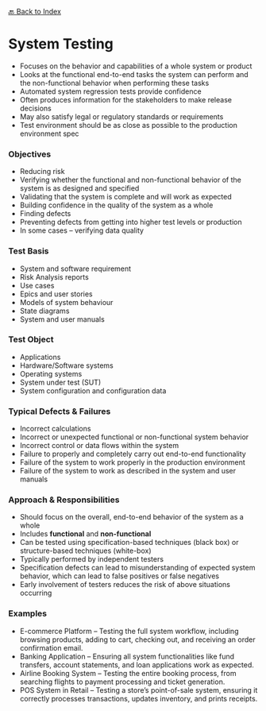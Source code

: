 [🔙 Back to Index](../index.md)

# System Testing
* Focuses on the behavior and capabilities of a whole system or product
* Looks at the functional end-to-end tasks the system can perform and the non-functional behavior when performing these tasks
* Automated system regression tests provide confidence
* Often produces information for the stakeholders to make release decisions
* May also satisfy legal or regulatory standards or requirements
* Test environment should be as close as possible to the production environment spec

### Objectives
* Reducing risk
* Verifying whether the functional and non-functional behavior of the system is as designed and specified
* Validating that the system is complete and will work as expected
* Building confidence in the quality of the system as a whole
* Finding defects
* Preventing defects from getting into higher test levels or production
* In some cases – verifying data quality

### Test Basis
* System and software requirement
* Risk Analysis reports
* Use cases
* Epics and user stories
* Models of system behaviour
* State diagrams
* System and user manuals

### Test Object
* Applications
* Hardware/Software systems
* Operating systems
* System under test (SUT)
* System configuration and configuration data

### Typical Defects & Failures
* Incorrect calculations
* Incorrect or unexpected functional or non-functional system behavior
* Incorrect control or data flows within the system
* Failure to properly and completely carry out end-to-end functionality
* Failure of the system to work properly in the production environment
* Failure of the system to work as described in the system and user manuals

### Approach & Responsibilities
* Should focus on the overall, end-to-end behavior of the system as a whole
* Includes **functional** and **non-functional**
* Can be tested using specification-based techniques (black box) or structure-based techniques (white-box)
* Typically performed by independent testers
* Specification defects can lead to misunderstanding of expected system behavior, which can lead to false positives or false negatives
* Early involvement of testers reduces the risk of above situations occurring

### Examples
* E-commerce Platform – Testing the full system workflow, including browsing products, adding to cart, checking out, and receiving an order confirmation email.
* Banking Application – Ensuring all system functionalities like fund transfers, account statements, and loan applications work as expected.
* Airline Booking System – Testing the entire booking process, from searching flights to payment processing and ticket generation.
* POS System in Retail – Testing a store’s point-of-sale system, ensuring it correctly processes transactions, updates inventory, and prints receipts.